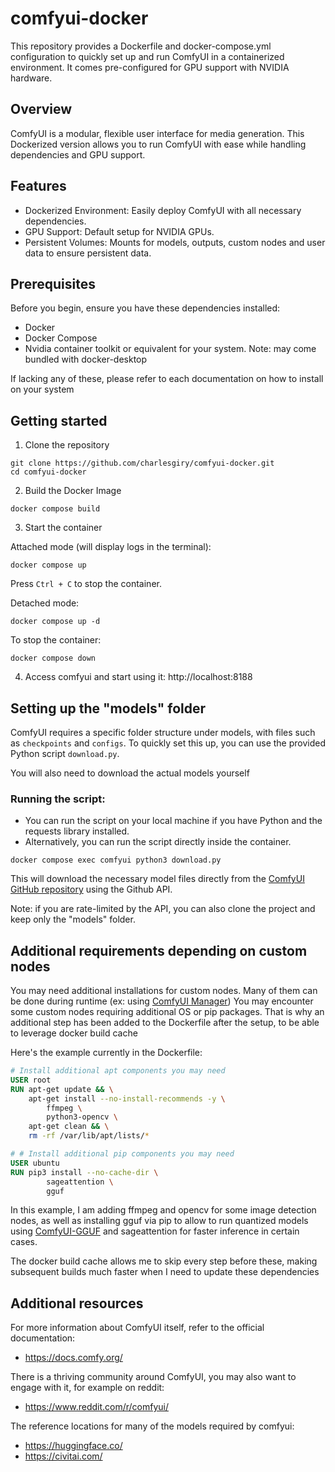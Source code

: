 # comfyui-docker
This repository provides a Dockerfile and docker-compose.yml configuration to quickly set up and run ComfyUI in a containerized environment. 
It comes pre-configured for GPU support with NVIDIA hardware.

## Overview

ComfyUI is a modular, flexible user interface for media generation. 
This Dockerized version allows you to run ComfyUI with ease while handling dependencies and GPU support.

## Features

- Dockerized Environment: Easily deploy ComfyUI with all necessary dependencies.
- GPU Support: Default setup for NVIDIA GPUs.
- Persistent Volumes: Mounts for models, outputs, custom nodes and user data to ensure persistent data.


## Prerequisites

Before you begin, ensure you have these dependencies installed:
- Docker
- Docker Compose 
- Nvidia container toolkit or equivalent for your system. Note: may come bundled with docker-desktop

If lacking any of these, please refer to each documentation on how to install on your system


## Getting started

1. Clone the repository
```shell
git clone https://github.com/charlesgiry/comfyui-docker.git 
cd comfyui-docker
```

2. Build the Docker Image
```shell
docker compose build
```

3. Start the container

Attached mode (will display logs in the terminal):
```shell
docker compose up
```
Press `Ctrl + C` to stop the container.


Detached mode:
```shell
docker compose up -d
```
To stop the container:
```shell
docker compose down
```

4. Access comfyui and start using it: http://localhost:8188

## Setting up the "models" folder

ComfyUI requires a specific folder structure under models, with files such as `checkpoints` and `configs`. 
To quickly set this up, you can use the provided Python script `download.py`.

You will also need to download the actual models yourself

### Running the script:
- You can run the script on your local machine if you have Python and the requests library installed.
- Alternatively, you can run the script directly inside the container.
```shell
docker compose exec comfyui python3 download.py
```
This will download the necessary model files directly from the [ComfyUI GitHub repository](https://github.com/comfyanonymous/ComfyUI) using the Github API.

Note: if you are rate-limited by the API, you can also clone the project and keep only the "models" folder.

## Additional requirements depending on custom nodes

You may need additional installations for custom nodes. Many of them can be done during runtime (ex: using [ComfyUI Manager](https://github.com/Comfy-Org/ComfyUI-Manager))
You may encounter some custom nodes requiring additional OS or pip packages. That is why an additional step has been added to the Dockerfile after the setup, to be able to leverage docker build cache

Here's the example currently in the Dockerfile:
```dockerfile
# Install additional apt components you may need
USER root
RUN apt-get update && \
    apt-get install --no-install-recommends -y \
        ffmpeg \
        python3-opencv \
    apt-get clean && \
    rm -rf /var/lib/apt/lists/*

# # Install additional pip components you may need
USER ubuntu
RUN pip3 install --no-cache-dir \
        sageattention \
        gguf
```
In this example, I am adding ffmpeg and opencv for some image detection nodes, as well as installing gguf via pip to allow to run quantized models using [ComfyUI-GGUF](https://github.com/city96/ComfyUI-GGUF) and sageattention for faster inference in certain cases.

The docker build cache allows me to skip every step before these, making subsequent builds much faster when I need to update these dependencies


## Additional resources
For more information about ComfyUI itself, refer to the official documentation:
- https://docs.comfy.org/

There is a thriving community around ComfyUI, you may also want to engage with it, for example on reddit:
- https://www.reddit.com/r/comfyui/

The reference locations for many of the models required by comfyui:
- https://huggingface.co/
- https://civitai.com/